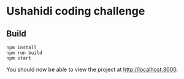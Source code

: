 # Ushahidi coding challenge

## Build

```
npm install
npm run build
npm start
```

You should now be able to view the project at [http://localhost:3000](http://localhost:3000).
